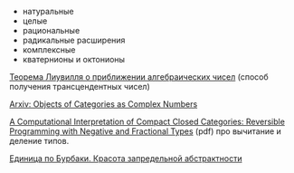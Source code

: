 - натуральные
- целые
- рациональные
- радикальные расширения
- комплексные
- кватернионы и октонионы

[Теорема Лиувилля о приближении алгебраических чисел](https://ru.wikipedia.org/wiki/%D0%A2%D0%B5%D0%BE%D1%80%D0%B5%D0%BC%D0%B0_%D0%9B%D0%B8%D1%83%D0%B2%D0%B8%D0%BB%D0%BB%D1%8F_%D0%BE_%D0%BF%D1%80%D0%B8%D0%B1%D0%BB%D0%B8%D0%B6%D0%B5%D0%BD%D0%B8%D0%B8_%D0%B0%D0%BB%D0%B3%D0%B5%D0%B1%D1%80%D0%B0%D0%B8%D1%87%D0%B5%D1%81%D0%BA%D0%B8%D1%85_%D1%87%D0%B8%D1%81%D0%B5%D0%BB) (способ получения трансцендентных чисел)

[Arxiv: Objects of Categories as Complex Numbers](https://arxiv.org/abs/math/0212377v1)

[A Computational Interpretation of Compact Closed Categories: Reversible Programming with Negative and Fractional Types](https://amr-sabry.luddy.indiana.edu/files/2021/02/popl.pdf) (pdf) про вычитание и деление типов.

[Единица по Бурбаки. Красота запредельной абстрактности](https://habr.com/ru/articles/734932/)
